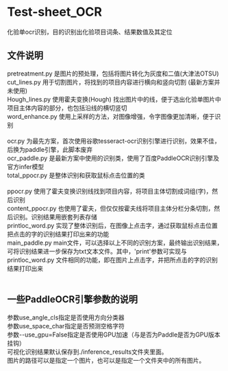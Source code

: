 # Test-sheet_OCR
化验单ocr识别，目的识别出化验项目词条、结果数值及其定位

## 文件说明
pretreatment.py  是图片的预处理，包括将图片转化为灰度和二值(大津法OTSU)</br>
cut_lines.py  用于切割图片，将找到的项目内容进行横向和竖向切割 (最新方案并未使用)</br>
Hough_lines.py  使用霍夫变换(Hough) 找出图片中的线，便于选出化验单图片中项目主体内容的部分，也包括沿线的横切竖切</br>
word_enhance.py  使用上采样的方法，对图像增强，令字图像更加清晰，便于识别</br></br>
ocr.py  为最先方案，首次使用谷歌tesseract-ocr识别引擎进行识别，效果不佳，后换为paddle引擎，此脚本废弃</br>
ocr_paddle.py  是最新方案中使用的识别类，使用了百度PaddleOCR识别引擎及官方infer模型</br>
total_ppocr.py  是整体识别和获取鼠标点击位置的类</br></br>
ppocr.py  使用了霍夫变换识别线找到项目内容，将项目主体切割成词组(字)，然后识别</br>
content_ppocr.py  也使用了霍夫，但仅仅按霍夫线将项目主体分栏分条切割，然后识别。识别结果用嵌套列表存储</br>
printloc_word.py  实现了整体识别后，在图像上点击字，通过获取鼠标点击位置把点击的字的识别结果打印出来的功能</br>
main_paddle.py  main文件，可以选择以上不同的识别方案，最终输出识别结果，可将识别结果进一步保存为txt文本文件。其中，'print'参数可实现与 printloc_word.py 文件相同的功能，即在图片上点击字，并把所点击的字的识别结果打印出来</br></br>
## 一些PaddleOCR引擎参数的说明
参数use_angle_cls指定是否使用方向分类器</br>
参数use_space_char指定是否预测空格字符</br>
参数--use_gpu=False指定是否使用GPU加速（与是否为Paddle是否为GPU版本挂钩）</br>
可视化识别结果默认保存到./inference_results文件夹里面。</br>
图片的路径可以是指定一个图片，也可以是指定一个文件夹中的所有图片。</br>
